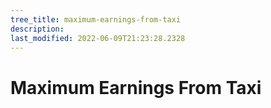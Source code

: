 ```yaml
---
tree_title: maximum-earnings-from-taxi
description: 
last_modified: 2022-06-09T21:23:28.2328
---
```


# Maximum Earnings From Taxi
